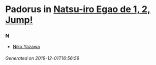 # Padorus in [Natsu-iro Egao de 1, 2, Jump!](https://myanimelist.net/anime/11033/Natsu-iro_Egao_de_1_2_Jump)

### N
* [Niko Yazawa](https://github.com/shadow578/Project-Padoru/blob/master/table-of-contents/characters/NikoYazawa.md)

###### Generated on 2019-12-01T16:56:59
